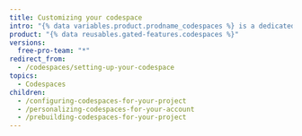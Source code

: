 ```yaml
---
title: Customizing your codespace
intro: "{% data variables.product.prodname_codespaces %} is a dedicated environment for you. You can configure your repositories with a dev container to define their default Codespaces environment, and personalize your development experience across all of your codespaces with dotfiles and Settings Sync."
product: "{% data reusables.gated-features.codespaces %}"
versions:
  free-pro-team: "*"
redirect_from:
  - /codespaces/setting-up-your-codespace
topics:
  - Codespaces
children:
  - /configuring-codespaces-for-your-project
  - /personalizing-codespaces-for-your-account
  - /prebuilding-codespaces-for-your-project
---
```

